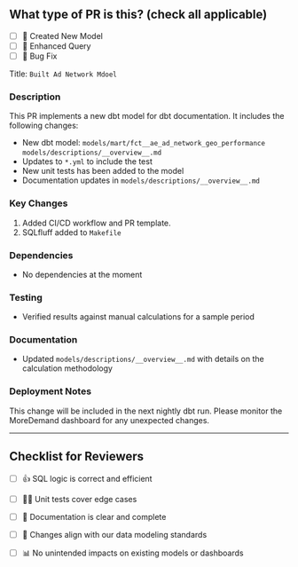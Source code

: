 ## What type of PR is this? (check all applicable)
- [ ] 🍕 Created New Model
- [ ] 🎨 Enhanced Query
- [ ] 🐛 Bug Fix

Title: `Built Ad Network Mdoel`

### Description
This PR implements a new dbt model for dbt documentation. It includes the following changes:

- New dbt model: `models/mart/fct__ae_ad_network_geo_performance` `models/descriptions/__overview__.md`
- Updates to `*.yml` to include the test
- New unit tests has been added to the model
- Documentation updates in `models/descriptions/__overview__.md`

### Key Changes
1. Added CI/CD workflow and PR template.
2. SQLfluff added to `Makefile`

### Dependencies
- No dependencies at the moment

### Testing
- Verified results against manual calculations for a sample period

### Documentation
- Updated `models/descriptions/__overview__.md` with details on the calculation methodology

### Deployment Notes
This change will be included in the next nightly dbt run. Please monitor the MoreDemand dashboard for any unexpected changes.

---

## Checklist for Reviewers
- [ ] 👍 SQL logic is correct and efficient
- [ ] 🙅‍♂️ Unit tests cover edge cases
- [ ] 📜 Documentation is clear and complete
- [ ] 🎨 Changes align with our data modeling standards

- [ ] 📊 No unintended impacts on existing models or dashboards